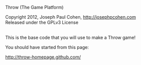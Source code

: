 Throw (The Game Platform)<br>

Copyright 2012, Joseph Paul Cohen, http://josephpcohen.com<br>
Released under the GPLv3 License <br>
<br>

This is the base code that you will use to make a Throw game!

You should have started from this page:

http://throw-homepage.github.com/
